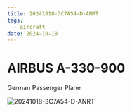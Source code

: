 ```yaml
---
title: 20241018-3C7A54-D-ANRT
tags:
  - aircraft
date: 2024-10-18
---
```


# AIRBUS A-330-900

German Passenger Plane

![20241018-3C7A54-D-ANRT](/aircraft/20241018-3C7A54-D-ANRT.jpg)